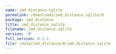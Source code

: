 ```yaml
---
name: imd-distance-sqlite
permalink: /downloads/imd_distance_sqlite/0
package: imd_distance
title: imd_distance_sqlite
filename: imd_distance.sqlite
version: '0'
full_version: 0.1.1
file: /data/imd_distance/0/imd_distance.sqlite
---
```

